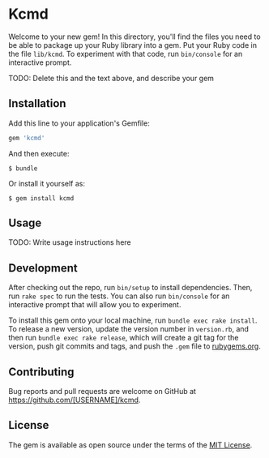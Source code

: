 # Kcmd

Welcome to your new gem! In this directory, you'll find the files you need to be able to package up your Ruby library into a gem. Put your Ruby code in the file `lib/kcmd`. To experiment with that code, run `bin/console` for an interactive prompt.

TODO: Delete this and the text above, and describe your gem

## Installation

Add this line to your application's Gemfile:

```ruby
gem 'kcmd'
```

And then execute:

    $ bundle

Or install it yourself as:

    $ gem install kcmd

## Usage

TODO: Write usage instructions here

## Development

After checking out the repo, run `bin/setup` to install dependencies. Then, run `rake spec` to run the tests. You can also run `bin/console` for an interactive prompt that will allow you to experiment.

To install this gem onto your local machine, run `bundle exec rake install`. To release a new version, update the version number in `version.rb`, and then run `bundle exec rake release`, which will create a git tag for the version, push git commits and tags, and push the `.gem` file to [rubygems.org](https://rubygems.org).

## Contributing

Bug reports and pull requests are welcome on GitHub at https://github.com/[USERNAME]/kcmd.

## License

The gem is available as open source under the terms of the [MIT License](http://opensource.org/licenses/MIT).
